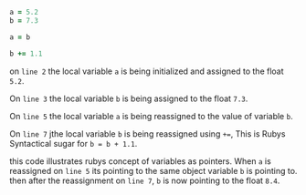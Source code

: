 ```ruby
a = 5.2
b = 7.3

a = b

b += 1.1
```

on `line 2` the local variable `a` is being initialized and assigned to the float `5.2`.

On `line 3` the local variable `b` is being assigned to the float `7.3`.

On `line 5` the local variable `a` is being reassigned to the value of variable `b`.

On `line 7` jthe local variable `b` is being reassigned using `+=`, This is Rubys Syntactical sugar for `b = b + 1.1`. 

this code illustrates rubys concept of variables as pointers. When `a` is reassigned on `line 5` its pointing to the same object variable `b` is pointing to. then after the reassignment on `line 7`, `b` is now pointing to the float `8.4`.